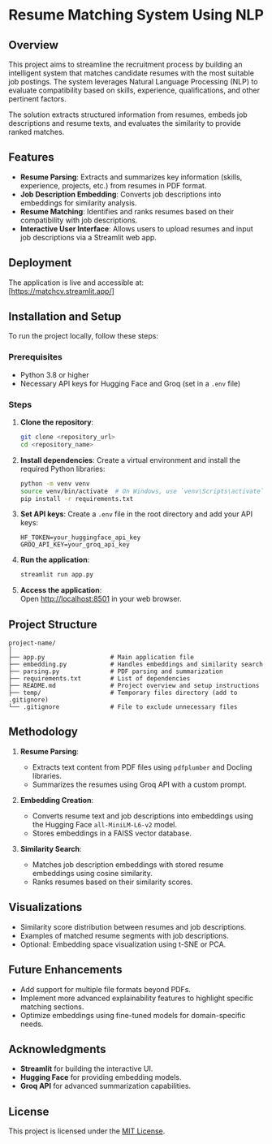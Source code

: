 
# Resume Matching System Using NLP

## Overview
This project aims to streamline the recruitment process by building an intelligent system that matches candidate resumes with the most suitable job postings. The system leverages Natural Language Processing (NLP) to evaluate compatibility based on skills, experience, qualifications, and other pertinent factors. 

The solution extracts structured information from resumes, embeds job descriptions and resume texts, and evaluates the similarity to provide ranked matches.

## Features
- **Resume Parsing**: Extracts and summarizes key information (skills, experience, projects, etc.) from resumes in PDF format.
- **Job Description Embedding**: Converts job descriptions into embeddings for similarity analysis.
- **Resume Matching**: Identifies and ranks resumes based on their compatibility with job descriptions.
- **Interactive User Interface**: Allows users to upload resumes and input job descriptions via a Streamlit web app.

## Deployment
The application is live and accessible at:  
[https://matchcv.streamlit.app/]

## Installation and Setup
To run the project locally, follow these steps:

### Prerequisites
- Python 3.8 or higher
- Necessary API keys for Hugging Face and Groq (set in a `.env` file)

### Steps
1. **Clone the repository**:
   ```bash
   git clone <repository_url>
   cd <repository_name>
   ```

2. **Install dependencies**:
   Create a virtual environment and install the required Python libraries:
   ```bash
   python -m venv venv
   source venv/bin/activate  # On Windows, use `venv\Scripts\activate`
   pip install -r requirements.txt
   ```

3. **Set API keys**:
   Create a `.env` file in the root directory and add your API keys:
   ```env
   HF_TOKEN=your_huggingface_api_key
   GROQ_API_KEY=your_groq_api_key
   ```

4. **Run the application**:
   ```bash
   streamlit run app.py
   ```

5. **Access the application**:  
   Open [http://localhost:8501](http://localhost:8501) in your web browser.

## Project Structure
```
project-name/
│
├── app.py                  # Main application file
├── embedding.py            # Handles embeddings and similarity search
├── parsing.py              # PDF parsing and summarization
├── requirements.txt        # List of dependencies
├── README.md               # Project overview and setup instructions
├── temp/                   # Temporary files directory (add to .gitignore)
└── .gitignore              # File to exclude unnecessary files
```

## Methodology
1. **Resume Parsing**:
   - Extracts text content from PDF files using `pdfplumber` and Docling libraries.
   - Summarizes the resumes using Groq API with a custom prompt.

2. **Embedding Creation**:
   - Converts resume text and job descriptions into embeddings using the Hugging Face `all-MiniLM-L6-v2` model.
   - Stores embeddings in a FAISS vector database.

3. **Similarity Search**:
   - Matches job description embeddings with stored resume embeddings using cosine similarity.
   - Ranks resumes based on their similarity scores.

## Visualizations
- Similarity score distribution between resumes and job descriptions.
- Examples of matched resume segments with job descriptions.
- Optional: Embedding space visualization using t-SNE or PCA.

## Future Enhancements
- Add support for multiple file formats beyond PDFs.
- Implement more advanced explainability features to highlight specific matching sections.
- Optimize embeddings using fine-tuned models for domain-specific needs.

## Acknowledgments
- **Streamlit** for building the interactive UI.
- **Hugging Face** for providing embedding models.
- **Groq API** for advanced summarization capabilities.

## License
This project is licensed under the [MIT License](LICENSE).
